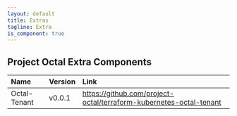 ```yaml
---
layout: default
title: Extras
tagline: Extra
is_component: true
---
```


## Project Octal Extra Components

| Name                   | Version       | Link                                                                 |
|:-----------------------|:--------------|:---------------------------------------------------------------------|
| Octal-Tenant           | v0.0.1        | https://github.com/project-octal/terraform-kubernetes-octal-tenant   |